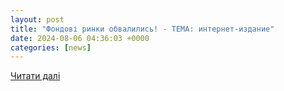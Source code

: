 ```yaml
---
layout: post
title: "Фондові ринки обвалились! - ТЕМА: интернет-издание"
date: 2024-08-06 04:36:03 +0000
categories: [news]
---
```


[Читати далі](https://tema.in.ua/article/16269.html)
